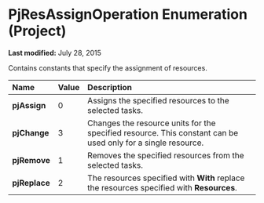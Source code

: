 
# PjResAssignOperation Enumeration (Project)

 **Last modified:** July 28, 2015

Contains constants that specify the assignment of resources.


|**Name**|**Value**|**Description**|
|:-----|:-----|:-----|
| **pjAssign**|0|Assigns the specified resources to the selected tasks.|
| **pjChange**|3|Changes the resource units for the specified resource. This constant can be used only for a single resource.|
| **pjRemove**|1|Removes the specified resources from the selected tasks.|
| **pjReplace**|2|The resources specified with  **With** replace the resources specified with **Resources**.|
